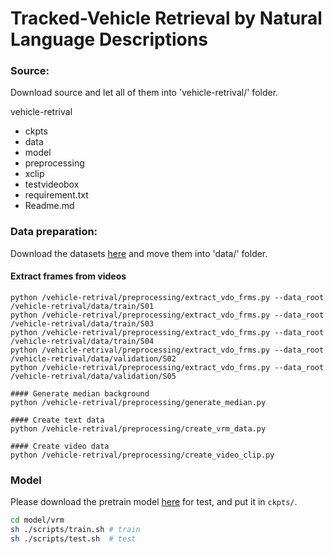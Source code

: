 # Tracked-Vehicle Retrieval by Natural Language Descriptions

### Source:
Download source and let all of them into 'vehicle-retrival/' folder.

vehicle-retrival 
 - ckpts
 - data
 - model
 - preprocessing
 - xclip
 - testvideobox
 - requirement.txt
 - Readme.md

### Data preparation:
Download the datasets [here](https://drive.google.com/file/d/1lYMXLjnWPDUxYDzd2TmeIv-HVK0P2QEE/view) and move them into 'data/' folder.
#### Extract frames from videos
```
python /vehicle-retrival/preprocessing/extract_vdo_frms.py --data_root /vehicle-retrival/data/train/S01
python /vehicle-retrival/preprocessing/extract_vdo_frms.py --data_root /vehicle-retrival/data/train/S03
python /vehicle-retrival/preprocessing/extract_vdo_frms.py --data_root /vehicle-retrival/data/train/S04
python /vehicle-retrival/preprocessing/extract_vdo_frms.py --data_root /vehicle-retrival/data/validation/S02
python /vehicle-retrival/preprocessing/extract_vdo_frms.py --data_root /vehicle-retrival/data/validation/S05

#### Generate median background
python /vehicle-retrival/preprocessing/generate_median.py

#### Create text data
python /vehicle-retrival/preprocessing/create_vrm_data.py

#### Create video data
python /vehicle-retrival/preprocessing/create_video_clip.py
```

### Model
Please download the pretrain model [here](https://drive.google.com/drive/folders/19CcSZ-7Hvf0VwiWOes1xr8j499w4TToM?usp=sharing) for test, and put it in `ckpts/`.

```bash
cd model/vrm
sh ./scripts/train.sh # train
sh ./scripts/test.sh  # test
```
